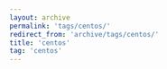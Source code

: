 ```yaml
---
layout: archive
permalink: 'tags/centos/'
redirect_from: 'archive/tags/centos/'
title: 'centos'
tag: 'centos'
---
```

